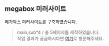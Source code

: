 ## megabox 미러사이트
메가박스 미러사이트를 구축하였습니다.
>main,sub*4 / 총 5페이지를 제작하였습니다.<br>
>작업 결과가 궁금하시다면 [여기](https://skgud0410.github.io/megabox/)로 방문해주세요.
